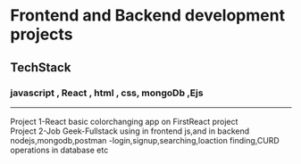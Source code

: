 #  Frontend and Backend development projects
## TechStack 
### javascript , React , html , css, mongoDb ,Ejs<hr/>
Project 1-React basic colorchanging app on FirstReact project <br/>
Project 2-Job Geek-Fullstack using in frontend js,and in backend nodejs,mongodb,postman -login,signup,searching,loaction finding,CURD operations in database etc 

